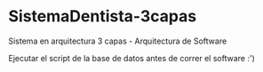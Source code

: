 # SistemaDentista-3capas
Sistema en arquitectura 3 capas - Arquitectura de Software

Ejecutar el script de la base de datos antes de correr el software :')
